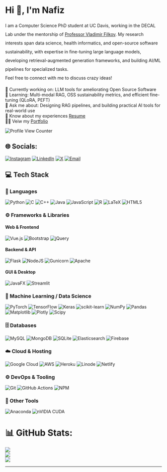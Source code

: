 <h1 id="typing" align="left"></h1>

<script>
  const text = "Hi 👋, I'm Nafiz";
  const typingElement = document.getElementById("typing");
  let i = 0;

  function typeWriter() {
    if (i < text.length) {
      typingElement.innerHTML += text.charAt(i);
      i++;
      setTimeout(typeWriter, 100); // adjust speed here (in ms)
    }
  }

  typeWriter();
</script>


<h1 align="left">Hi 👋, I'm Nafiz</h1>
<p align="left" style="line-height: 2;">
  I am a Computer Science PhD student at UC Davis, working in the DECAL Lab under the mentorship of 
  <a href="https://www.cs.ucdavis.edu/~filkov/" target="_blank">Professor Vladimir Filkov</a>. 
  My research interests span data science, health informatics, and open-source software sustainability, 
  with expertise in fine-tuning large language models, developing retrieval-augmented generation frameworks, 
  and building AI/ML pipelines for specialized tasks.
  <br/>
  Feel free to connect with me to discuss crazy ideas!
</p>


🔭 Currently working on: LLM tools for ameliorating Open Source Software <br>
🌱 Learning: Multi-modal RAG, OSS sustainability metrics, and efficient fine-tuning (QLoRA, PEFT)<br>
💬 Ask me about: Designing RAG pipelines, and building practical AI tools for real-world use<br>
📄 Know about my experiences [Resume](https://drive.google.com/file/d/1M9TkFYTXcNcXWPl8dQDZFTrTzz31qBrl/view?usp=sharing)<br>
👨‍💻 Veiw my [Portfolio](https://nafiz43.github.io/portfolio/)<br>

![Profile View Counter](https://komarev.com/ghpvc/?username=nafiz43&style=for-the-badge) 


<h2>🌐 Socials:</h2>
<a href="https://www.instagram.com/rafinimtiaz" target="_blank"><img src="https://img.shields.io/badge/Instagram-%23E4405F.svg?logo=Instagram&logoColor=white" alt="Instagram"></a>
<a href="https://www.linkedin.com/in/nafiz43/" target="_blank"><img src="https://img.shields.io/badge/LinkedIn-%230077B5.svg?logo=linkedin&logoColor=white" alt="LinkedIn"></a>
<a href="https://x.com/Nafizimtiaz97" target="_blank"><img src="https://img.shields.io/badge/X-black.svg?logo=X&logoColor=white" alt="X"></a>
<a href="mailto:nikhan@ucdavis.edu" target="_blank" rel="noopener noreferrer"><img src="https://img.shields.io/badge/Email-D14836?logo=gmail&logoColor=white" alt="Email"></a>


## 💻 Tech Stack

### 🧠 Languages
![Python](https://img.shields.io/badge/python-3670A0?style=for-the-badge&logo=python&logoColor=ffdd54)
![C](https://img.shields.io/badge/c-%2300599C.svg?style=for-the-badge&logo=c&logoColor=white)
![C++](https://img.shields.io/badge/c++-%2300599C.svg?style=for-the-badge&logo=c%2B%2B&logoColor=white)
![Java](https://img.shields.io/badge/java-%23ED8B00.svg?style=for-the-badge&logo=openjdk&logoColor=white)
![JavaScript](https://img.shields.io/badge/javascript-%23323330.svg?style=for-the-badge&logo=javascript&logoColor=%23F7DF1E)
![R](https://img.shields.io/badge/r-%23276DC3.svg?style=for-the-badge&logo=r&logoColor=white)
![LaTeX](https://img.shields.io/badge/latex-%23008080.svg?style=for-the-badge&logo=latex&logoColor=white)
![HTML5](https://img.shields.io/badge/html5-%23E34F26.svg?style=for-the-badge&logo=html5&logoColor=white)

### ⚙️ Frameworks & Libraries

#### Web & Frontend
![Vue.js](https://img.shields.io/badge/vue.js-%2335495e.svg?style=for-the-badge&logo=vuedotjs&logoColor=%234FC08D)
![Bootstrap](https://img.shields.io/badge/bootstrap-%238511FA.svg?style=for-the-badge&logo=bootstrap&logoColor=white)
![jQuery](https://img.shields.io/badge/jquery-%230769AD.svg?style=for-the-badge&logo=jquery&logoColor=white)

#### Backend & API
![Flask](https://img.shields.io/badge/flask-%23000.svg?style=for-the-badge&logo=flask&logoColor=white)
![NodeJS](https://img.shields.io/badge/node.js-6DA55F?style=for-the-badge&logo=node.js&logoColor=white)
![Gunicorn](https://img.shields.io/badge/gunicorn-%298729.svg?style=for-the-badge&logo=gunicorn&logoColor=white)
![Apache](https://img.shields.io/badge/apache-%23D42029.svg?style=for-the-badge&logo=apache&logoColor=white)

#### GUI & Desktop
![JavaFX](https://img.shields.io/badge/javafx-%23FF0000.svg?style=for-the-badge&logo=javafx&logoColor=white)
![Streamlit](https://img.shields.io/badge/Streamlit-%23FE4B4B.svg?style=for-the-badge&logo=streamlit&logoColor=white)

### 🤖 Machine Learning / Data Science
![PyTorch](https://img.shields.io/badge/PyTorch-%23EE4C2C.svg?style=for-the-badge&logo=PyTorch&logoColor=white)
![TensorFlow](https://img.shields.io/badge/TensorFlow-%23FF6F00.svg?style=for-the-badge&logo=TensorFlow&logoColor=white)
![Keras](https://img.shields.io/badge/Keras-%23D00000.svg?style=for-the-badge&logo=Keras&logoColor=white)
![scikit-learn](https://img.shields.io/badge/scikit--learn-%23F7931E.svg?style=for-the-badge&logo=scikit-learn&logoColor=white)
![NumPy](https://img.shields.io/badge/numpy-%23013243.svg?style=for-the-badge&logo=numpy&logoColor=white)
![Pandas](https://img.shields.io/badge/pandas-%23150458.svg?style=for-the-badge&logo=pandas&logoColor=white)
![Matplotlib](https://img.shields.io/badge/Matplotlib-%23ffffff.svg?style=for-the-badge&logo=Matplotlib&logoColor=black)
![Plotly](https://img.shields.io/badge/Plotly-%233F4F75.svg?style=for-the-badge&logo=plotly&logoColor=white)
![Scipy](https://img.shields.io/badge/SciPy-%230C55A5.svg?style=for-the-badge&logo=scipy&logoColor=%white)

### 🗄️ Databases
![MySQL](https://img.shields.io/badge/mysql-4479A1.svg?style=for-the-badge&logo=mysql&logoColor=white)
![MongoDB](https://img.shields.io/badge/MongoDB-%234ea94b.svg?style=for-the-badge&logo=mongodb&logoColor=white)
![SQLite](https://img.shields.io/badge/sqlite-%2307405e.svg?style=for-the-badge&logo=sqlite&logoColor=white)
![Elasticsearch](https://img.shields.io/badge/elasticsearch-%230377CC.svg?style=for-the-badge&logo=elasticsearch&logoColor=white)
![Firebase](https://img.shields.io/badge/firebase-%23039BE5.svg?style=for-the-badge&logo=firebase)

### ☁️ Cloud & Hosting
![Google Cloud](https://img.shields.io/badge/GoogleCloud-%234285F4.svg?style=for-the-badge&logo=google-cloud&logoColor=white)
![AWS](https://img.shields.io/badge/AWS-%23FF9900.svg?style=for-the-badge&logo=amazon-aws&logoColor=white)
![Heroku](https://img.shields.io/badge/heroku-%23430098.svg?style=for-the-badge&logo=heroku&logoColor=white)
![Linode](https://img.shields.io/badge/linode-00A95C?style=for-the-badge&logo=linode&logoColor=white)
![Netlify](https://img.shields.io/badge/netlify-%23000000.svg?style=for-the-badge&logo=netlify&logoColor=#00C7B7)

### ⚙️ DevOps & Tooling
![Git](https://img.shields.io/badge/git-%23F05033.svg?style=for-the-badge&logo=git&logoColor=white)
![GitHub Actions](https://img.shields.io/badge/github%20actions-%232671E5.svg?style=for-the-badge&logo=githubactions&logoColor=white)
![NPM](https://img.shields.io/badge/NPM-%23CB3837.svg?style=for-the-badge&logo=npm&logoColor=white)

### 🚀 Other Tools
![Anaconda](https://img.shields.io/badge/Anaconda-%2344A833.svg?style=for-the-badge&logo=anaconda&logoColor=white)
![nVIDIA CUDA](https://img.shields.io/badge/cuda-000000.svg?style=for-the-badge&logo=nVIDIA&logoColor=green)

# 📊 GitHub Stats:
![](https://github-readme-stats.vercel.app/api?username=nafiz43&theme=github_dark&hide_border=true&include_all_commits=true&count_private=true)<br/>
![](https://nirzak-streak-stats.vercel.app/?user=nafiz43&theme=github_dark&hide_border=true)<br/>
![](https://github-readme-stats.vercel.app/api/top-langs/?username=nafiz43&theme=github_dark&hide_border=true&include_all_commits=true&count_private=true&layout=compact)

<!-- ### 🔝 Top Contributed Repo
![](https://github-contributor-stats.vercel.app/api?username=nafiz43&limit=5&theme=dark&combine_all_yearly_contributions=true) -->

---
<!-- [![](https://visitcount.itsvg.in/api?id=nafiz43&icon=0&color=0)](https://visitcount.itsvg.in) -->

<!-- Proudly created with GPRM ( https://gprm.itsvg.in ) -->
